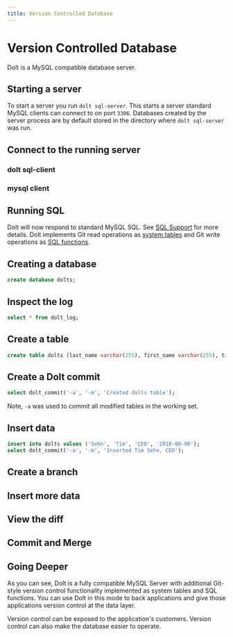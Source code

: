 ```yaml
---
title: Version Controlled Database
---
```


# Version Controlled Database

Dolt is a MySQL compatible database server. 

## Starting a server

To start a server you run `dolt sql-server`. This starts a server standard MySQL clients can connect to on port `3306`. Databases created by the server process are by default stored in the directory where `dolt sql-server` was run.

## Connect to the running server

### dolt sql-client

### mysql client

## Running SQL

Dolt will now respond to standard MySQL SQL. See [SQL Support](../../reference/sql-support/support.md) for more details. Dolt implements Git read operations as [system tables](../../reference/sql/dolt-system-tables.md) and Git write operations as [SQL functions](./../reference/sql/dolt-sql-functions.md).

## Creating a database

```sql
create database dolts;
```

## Inspect the log

```sql
select * from dolt_log;
```

## Create a table

```sql
create table dolts (last_name varchar(255), first_name varchar(255), title varchar(255), date_started date, primary key(last_name, first_name));
```

## Create a Dolt commit

```sql
select dolt_commit('-a', '-m', 'Created dolts table');
```

Note, `-a` was used to commit all modified tables in the working set.

## Insert data

```sql
insert into dolts values ('Sehn', 'Tim', 'CEO', '2018-08-06');
select dolt_commit('-a', '-m', 'Inserted Tim Sehn, CEO');
```

## Create a branch



## Insert more data



## View the diff



## Commit and Merge


## Going Deeper

As you can see, Dolt is a fully compatible MySQL Server with additional Git-style version control functionality implemented as system tables and SQL functions. You can use Dolt in this mode to back applications and give those applications version control at the data layer. 

Version control can be exposed to the application's customers. Version control can also make the database easier to operate.